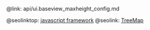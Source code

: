 @link: api/ui.baseview_maxheight_config.md

@seolinktop: [javascript framework](https://webix.com)
@seolink: [TreeMap](https://webix.com/widget/treemap/)